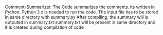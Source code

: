 Comment-Summarizer.
The Code summarizes the comments. its written in Python.
Python 3.x is needed to run the code. 
The input file has to be stored in same directory with summary.py
After compiling, the summary will is outputed in summary.txt
summary.txt will be present in same directory and it is created during compilation of code  
